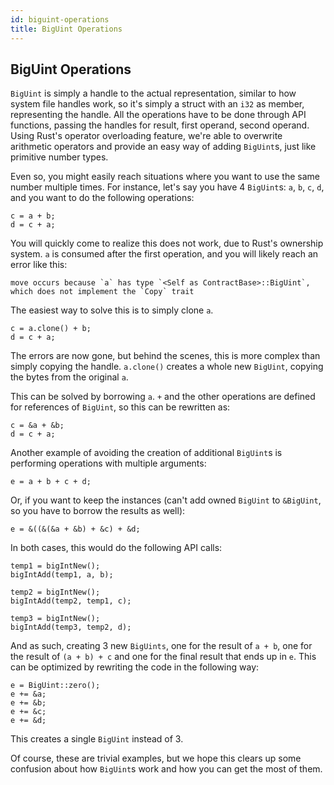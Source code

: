 ```yaml
---
id: biguint-operations
title: BigUint Operations
---
```


[comment]: # (mx-context)

[comment]: # (mx-context)

## BigUint Operations

`BigUint` is simply a handle to the actual representation, similar to how system file handles work, so it's simply a struct with an `i32` as member, representing the handle. All the operations have to be done through API functions, passing the handles for result, first operand, second operand. Using Rust's operator overloading feature, we're able to overwrite arithmetic operators and provide an easy way of adding `BigUint`s, just like primitive number types.

Even so, you might easily reach situations where you want to use the same number multiple times. For instance, let's say you have 4 `BigUint`s: `a`, `b`, `c`, `d`, and you want to do the following operations:
```
c = a + b;
d = c + a;
```

You will quickly come to realize this does not work, due to Rust's ownership system. `a` is consumed after the first operation, and you will likely reach an error like this:
```
move occurs because `a` has type `<Self as ContractBase>::BigUint`, which does not implement the `Copy` trait
```

The easiest way to solve this is to simply clone `a`.
```
c = a.clone() + b;
d = c + a;
```

The errors are now gone, but behind the scenes, this is more complex than simply copying the handle. `a.clone()` creates a whole new `BigUint`, copying the bytes from the original `a`.

This can be solved by borrowing `a`. `+` and the other operations are defined for references of `BigUint`, so this can be rewritten as:
```
c = &a + &b;
d = c + a;
```

Another example of avoiding the creation of additional `BigUint`s is performing operations with multiple arguments:
```
e = a + b + c + d;
```
Or, if you want to keep the instances (can't add owned `BigUint` to `&BigUint`, so you have to borrow the results as well):
```
e = &((&(&a + &b) + &c) + &d;
```

In both cases, this would do the following API calls:
```
temp1 = bigIntNew();
bigIntAdd(temp1, a, b);

temp2 = bigIntNew();
bigIntAdd(temp2, temp1, c);

temp3 = bigIntNew();
bigIntAdd(temp3, temp2, d);
```

And as such, creating 3 new `BigUints`, one for the result of `a + b`, one for the result of `(a + b) + c` and one for the final result that ends up in `e`. This can be optimized by rewriting the code in the following way:

```
e = BigUint::zero();
e += &a;
e += &b;
e += &c;
e += &d;
```

This creates a single `BigUint` instead of 3.

Of course, these are trivial examples, but we hope this clears up some confusion about how `BigUint`s work and how you can get the most of them.
